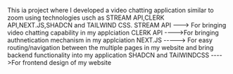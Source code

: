 This ia project where I developed a video chatting application similar to zoom using technologies usch as STREAM API,CLERK API,NEXT.JS,SHADCN and TAILWIND CSS.
STREAM API ---> For bringing video chatting capability in my applciation
CLERK API ---->For bringing authnetication mechanism in my applciation
NEXT.JS -----> For easy routing/navigation between the multiple pages in my website and bring backend functionality into my application
SHADCN and TAilWINDCSS ---->For frontend design of my website
